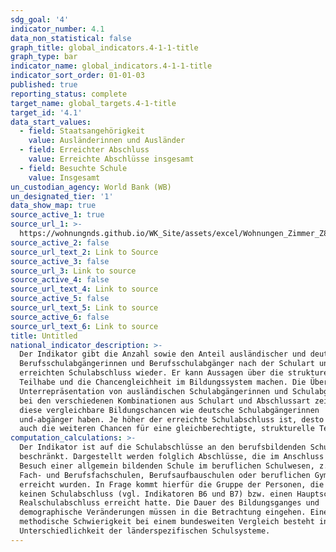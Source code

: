 ```yaml
---
sdg_goal: '4'
indicator_number: 4.1
data_non_statistical: false
graph_title: global_indicators.4-1-1-title
graph_type: bar
indicator_name: global_indicators.4-1-1-title
indicator_sort_order: 01-01-03
published: true
reporting_status: complete
target_name: global_targets.4-1-title
target_id: '4.1'
data_start_values:
  - field: Staatsangehörigkeit
    value: Ausländerinnen und Ausländer
  - field: Erreichter Abschluss
    value: Erreichte Abschlüsse insgesamt
  - field: Besuchte Schule
    value: Insgesamt
un_custodian_agency: World Bank (WB)
un_designated_tier: '1'
data_show_map: true
source_active_1: true
source_url_1: >-
  https://wohnungnds.github.io/WK_Site/assets/excel/Wohnungen_Zimmer_Z8051011.xlsx
source_active_2: false
source_url_text_2: Link to Source
source_active_3: false
source_url_3: Link to source
source_active_4: false
source_url_text_4: Link to source
source_active_5: false
source_url_text_5: Link to source
source_active_6: false
source_url_text_6: Link to source
title: Untitled
national_indicator_description: >-
  Der Indikator gibt die Anzahl sowie den Anteil ausländischer und deutscher
  Berufsschulabgängerinnen und Berufsschulabgänger nach der Schulart und dem
  erreichten Schulabschluss wieder. Er kann Aussagen über die strukturelle
  Teilhabe und die Chancengleichheit im Bildungssystem machen. Die Über- bzw.
  Unterrepräsentation von ausländischen Schulabgängerinnen und Schulabgängern
  bei den verschiedenen Kombinationen aus Schulart und Abschlussart zeigt an, ob
  diese vergleichbare Bildungschancen wie deutsche Schulabgängerinnen
  und-abgänger haben. Je höher der erreichte Schulabschluss ist, desto besser
  auch die weiteren Chancen für eine gleichberechtigte, strukturelle Teilhabe.
computation_calculations: >-
  Der Indikator ist auf die Schulabschlüsse an den berufsbildenden Schulen
  beschränkt. Dargestellt werden folglich Abschlüsse, die im Anschluss an den
  Besuch einer allgemein bildenden Schule im beruflichen Schulwesen, z.B. an
  Fach- und Berufsfachschulen, Berufsaufbauschulen oder beruflichen Gymnasien,
  erreicht wurden. In Frage kommt hierfür die Gruppe der Personen, die zuvor
  keinen Schulabschluss (vgl. Indikatoren B6 und B7) bzw. einen Hauptschul- oder
  Realschulabschluss erreicht hatte. Die Dauer des Bildungsganges und
  demographische Veränderungen müssen in die Betrachtung eingehen. Eine
  methodische Schwierigkeit bei einem bundesweiten Vergleich besteht in der
  Unterschiedlichkeit der länderspezifischen Schulsysteme.
---
```

